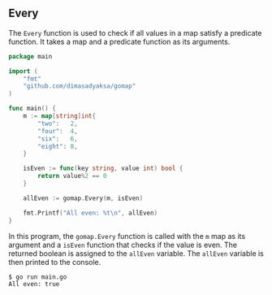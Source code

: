 ## Every

The `Every` function is used to check if all values in a map satisfy a predicate function. It takes a map and a predicate function as its arguments.

```go
package main

import (
	"fmt"
	"github.com/dimasadyaksa/gomap"
)

func main() {
	m := map[string]int{
		"two":   2,
		"four":  4,
		"six":   6,
		"eight": 8,
	}

	isEven := func(key string, value int) bool {
		return value%2 == 0
	}

	allEven := gomap.Every(m, isEven)

	fmt.Printf("All even: %t\n", allEven)
}
```

In this program, the `gomap.Every` function is called with the `m` map as its argument and a `isEven` function that checks if the value is even. The returned boolean is assigned to the `allEven` variable. The `allEven` variable is then printed to the console.

```bash
$ go run main.go
All even: true
```